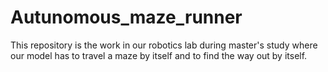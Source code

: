 # Autunomous_maze_runner
This repository is the work in our robotics lab during master's study where our model has to travel a maze by itself and to find the way out by itself.  
